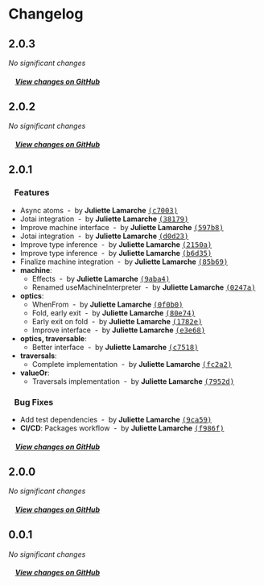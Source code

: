 # Changelog

## 2.0.3

*No significant changes*

##### &nbsp;&nbsp;&nbsp;&nbsp;[View changes on GitHub](https://github.com/prncss-xyz/constellar/compare/2.0.2...2.0.3)

## 2.0.2

*No significant changes*

##### &nbsp;&nbsp;&nbsp;&nbsp;[View changes on GitHub](https://github.com/prncss-xyz/constellar/compare/2.0.1...2.0.2)

## 2.0.1

### &nbsp;&nbsp;&nbsp;Features

- Async atoms &nbsp;-&nbsp; by **Juliette Lamarche** [<samp>(c7003)</samp>](https://github.com/prncss-xyz/constellar/commit/c7003a5)
- Jotai integration &nbsp;-&nbsp; by **Juliette Lamarche** [<samp>(38179)</samp>](https://github.com/prncss-xyz/constellar/commit/3817979)
- Improve machine interface &nbsp;-&nbsp; by **Juliette Lamarche** [<samp>(597b8)</samp>](https://github.com/prncss-xyz/constellar/commit/597b848)
- Jotai integration &nbsp;-&nbsp; by **Juliette Lamarche** [<samp>(d0d23)</samp>](https://github.com/prncss-xyz/constellar/commit/d0d23ff)
- Improve type inference &nbsp;-&nbsp; by **Juliette Lamarche** [<samp>(2150a)</samp>](https://github.com/prncss-xyz/constellar/commit/2150a33)
- Improve type inference &nbsp;-&nbsp; by **Juliette Lamarche** [<samp>(b6d35)</samp>](https://github.com/prncss-xyz/constellar/commit/b6d3508)
- Finalize machine integration &nbsp;-&nbsp; by **Juliette Lamarche** [<samp>(85b69)</samp>](https://github.com/prncss-xyz/constellar/commit/85b69a7)
- **machine**:
  - Effects &nbsp;-&nbsp; by **Juliette Lamarche** [<samp>(9aba4)</samp>](https://github.com/prncss-xyz/constellar/commit/9aba425)
  - Renamed useMachineInterpreter &nbsp;-&nbsp; by **Juliette Lamarche** [<samp>(0247a)</samp>](https://github.com/prncss-xyz/constellar/commit/0247a4b)
- **optics**:
  - WhenFrom &nbsp;-&nbsp; by **Juliette Lamarche** [<samp>(0f0b0)</samp>](https://github.com/prncss-xyz/constellar/commit/0f0b050)
  - Fold, early exit &nbsp;-&nbsp; by **Juliette Lamarche** [<samp>(80e74)</samp>](https://github.com/prncss-xyz/constellar/commit/80e748d)
  - Early exit on fold &nbsp;-&nbsp; by **Juliette Lamarche** [<samp>(1782e)</samp>](https://github.com/prncss-xyz/constellar/commit/1782e97)
  - Improve interface &nbsp;-&nbsp; by **Juliette Lamarche** [<samp>(e3e68)</samp>](https://github.com/prncss-xyz/constellar/commit/e3e687c)
- **optics, traversable**:
  - Better interface &nbsp;-&nbsp; by **Juliette Lamarche** [<samp>(c7518)</samp>](https://github.com/prncss-xyz/constellar/commit/c75188c)
- **traversals**:
  - Complete implementation &nbsp;-&nbsp; by **Juliette Lamarche** [<samp>(fc2a2)</samp>](https://github.com/prncss-xyz/constellar/commit/fc2a2a1)
- **valueOr**:
  - Traversals implementation &nbsp;-&nbsp; by **Juliette Lamarche** [<samp>(7952d)</samp>](https://github.com/prncss-xyz/constellar/commit/7952db3)

### &nbsp;&nbsp;&nbsp;Bug Fixes

- Add test dependencies &nbsp;-&nbsp; by **Juliette Lamarche** [<samp>(9ca59)</samp>](https://github.com/prncss-xyz/constellar/commit/9ca5913)
- **CI/CD**: Packages workflow &nbsp;-&nbsp; by **Juliette Lamarche** [<samp>(f986f)</samp>](https://github.com/prncss-xyz/constellar/commit/f986f5b)

##### &nbsp;&nbsp;&nbsp;&nbsp;[View changes on GitHub](https://github.com/prncss-xyz/constellar/compare/2.0.0...2.0.1)

## 2.0.0

*No significant changes*

##### &nbsp;&nbsp;&nbsp;&nbsp;[View changes on GitHub](https://github.com/prncss-xyz/constellar/compare/32c556a5b2fc01ed54c8ded3d597c85a9368122b...0.0.1)

## 0.0.1

*No significant changes*

##### &nbsp;&nbsp;&nbsp;&nbsp;[View changes on GitHub](https://github.com/prncss-xyz/constellar/compare/32c556a5b2fc01ed54c8ded3d597c85a9368122b...0.0.1)
